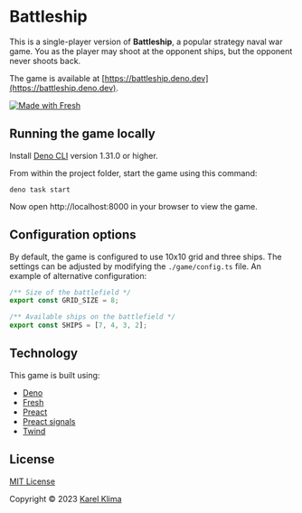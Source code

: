 # Battleship

This is a single-player version of **Battleship**, a popular strategy naval war
game. You as the player may shoot at the opponent ships, but the opponent never
shoots back.

The game is available at
[https://battleship.deno.dev](https://battleship.deno.dev).

[![Made with Fresh](https://fresh.deno.dev/fresh-badge-dark.svg)](https://fresh.deno.dev)

## Running the game locally

Install [Deno CLI](https://deno.land) version 1.31.0 or higher.

From within the project folder, start the game using this command:

```
deno task start
```

Now open http://localhost:8000 in your browser to view the game.

## Configuration options

By default, the game is configured to use 10x10 grid and three ships. The
settings can be adjusted by modifying the `./game/config.ts` file. An example of
alternative configuration:

```typescript
/** Size of the battlefield */
export const GRID_SIZE = 8;

/** Available ships on the battlefield */
export const SHIPS = [7, 4, 3, 2];
```

## Technology

This game is built using:

- [Deno](https://deno.land)
- [Fresh](https://fresh.deno.dev)
- [Preact](https://preactjs.com)
- [Preact signals](https://preactjs.com/guide/v10/signals)
- [Twind](https://twind.dev)

## License

[MIT License](./LICENSE.md)

Copyright © 2023 [Karel Klima](https://karelklima.com)
